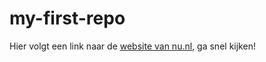 # my-first-repo

Hier volgt een link naar de [website van nu.nl](http://student-1855840star.mamdt.com), ga snel kijken!
